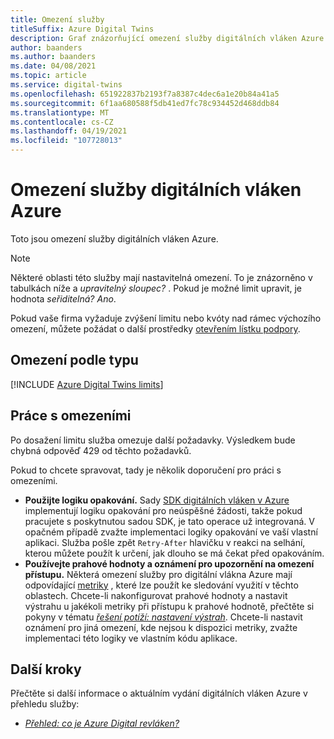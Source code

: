 ```yaml
---
title: Omezení služby
titleSuffix: Azure Digital Twins
description: Graf znázorňující omezení služby digitálních vláken Azure
author: baanders
ms.author: baanders
ms.date: 04/08/2021
ms.topic: article
ms.service: digital-twins
ms.openlocfilehash: 651922837b2193f7a8387c4dec6a1e20b84a41a5
ms.sourcegitcommit: 6f1aa680588f5db41ed7fc78c934452d468ddb84
ms.translationtype: MT
ms.contentlocale: cs-CZ
ms.lasthandoff: 04/19/2021
ms.locfileid: "107728013"
---
```

# <a name="azure-digital-twins-service-limits"></a>Omezení služby digitálních vláken Azure

Toto jsou omezení služby digitálních vláken Azure.

> [!NOTE]
> Některé oblasti této služby mají nastavitelná omezení. To je znázorněno v tabulkách níže a *upravitelný sloupec?* . Pokud je možné limit upravit, je hodnota *seřiditelná?* *Ano*.
>
> Pokud vaše firma vyžaduje zvýšení limitu nebo kvóty nad rámec výchozího omezení, můžete požádat o další prostředky [otevřením lístku podpory](https://ms.portal.azure.com/#blade/Microsoft_Azure_Support/HelpAndSupportBlade/newsupportrequest).

## <a name="limits-by-type"></a>Omezení podle typu

[!INCLUDE [Azure Digital Twins limits](../../includes/digital-twins-limits.md)]

## <a name="working-with-limits"></a>Práce s omezeními

Po dosažení limitu služba omezuje další požadavky. Výsledkem bude chybná odpověď 429 od těchto požadavků.

Pokud to chcete spravovat, tady je několik doporučení pro práci s omezeními.
* **Použijte logiku opakování.** Sady [SDK digitálních vláken v Azure](how-to-use-apis-sdks.md) implementují logiku opakování pro neúspěšné žádosti, takže pokud pracujete s poskytnutou sadou SDK, je tato operace už integrovaná. V opačném případě zvažte implementaci logiky opakování ve vaší vlastní aplikaci. Služba pošle zpět `Retry-After` hlavičku v reakci na selhání, kterou můžete použít k určení, jak dlouho se má čekat před opakováním.
* **Používejte prahové hodnoty a oznámení pro upozornění na omezení přístupu.** Některá omezení služby pro digitální vlákna Azure mají odpovídající [metriky](troubleshoot-metrics.md) , které lze použít ke sledování využití v těchto oblastech. Chcete-li nakonfigurovat prahové hodnoty a nastavit výstrahu u jakékoli metriky při přístupu k prahové hodnotě, přečtěte si pokyny v tématu [*řešení potíží: nastavení výstrah*](troubleshoot-alerts.md). Chcete-li nastavit oznámení pro jiná omezení, kde nejsou k dispozici metriky, zvažte implementaci této logiky ve vlastním kódu aplikace.

## <a name="next-steps"></a>Další kroky

Přečtěte si další informace o aktuálním vydání digitálních vláken Azure v přehledu služby:
* [*Přehled: co je Azure Digital revláken?*](overview.md)
